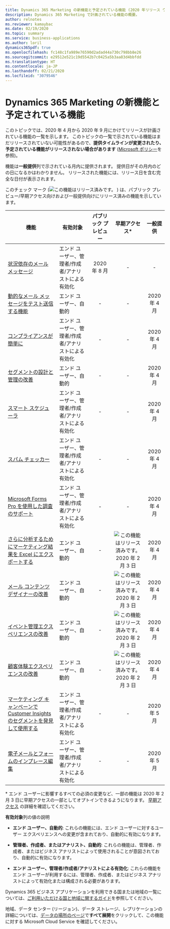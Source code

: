 ```yaml
---
title: Dynamics 365 Marketing の新機能と予定されている機能 (2020 年リリース ウェーブ 1)
description: Dynamics 365 Marketing で計画されている機能の概要。
author: relnotes
ms.reviewer: kamaybac
ms.date: 02/19/2020
ms.topic: summary
ms.service: business-applications
ms.author: loril
dynamics365pdf: true
ms.openlocfilehash: fc148c1fa989e76590d2adad44a730c798bb8e26
ms.sourcegitcommit: e29512e521c19d5542b7c0425a5b3aa83d4bbfdd
ms.translationtype: HT
ms.contentlocale: ja-JP
ms.lasthandoff: 02/21/2020
ms.locfileid: "3079546"
---
```

# <a name="whats-new-and-planned-for-dynamics-365-marketing"></a>Dynamics 365 Marketing の新機能と予定されている機能

このトピックでは、2020 年 4 月から 2020 年 9 月にかけてリリースが計画されている機能の一覧を示します。 このトピックの一覧で示されている機能はまだリリースされていない可能性があるので、**提供タイムラインが変更されたり、予定されている機能がリリースされない場合があります** ([Microsoft ポリシー](https://go.microsoft.com/fwlink/p/?linkid=2007332)を参照)。

機能は**一般提供**列で示されている月内に提供されます。 提供日がその月内のどの日になるかはわかりません。 リリースされた機能には、リリース日を含む完全な日付が表示されます。

このチェック マーク (![この機能はリリース済みです。](/dynamics365-release-plan/media/green-checkmark.png "この機能はリリース済みです。") ) は、パブリック プレビュー/早期アクセス向けおよび一般提供向けにリリース済みの機能を示しています。

| 機能    | 有効対象    |  パブリック プレビュー |  早期アクセス* | 一般提供 | 
| ---------- |---------------- | :---------------: |:-----------:|:--------------: |
| [状況依存のメール メッセージ](contextual-email-messages.md) | エンド ユーザー、管理者/作成者/アナリストによる有効化|2020 年 8 月|-|- | 
| [動的なメール メッセージをテスト送信する機能](ability-test-send-dynamic-email-messages.md) | エンド ユーザー、自動的|-|-|2020 年 4 月 | 
| [コンプライアンスが簡単に](compliance-made-easier.md) | エンド ユーザー、管理者/作成者/アナリストによる有効化|-|-|2020 年 4 月 | 
| [セグメントの設計と管理の改善](improved-segment-design-management.md) | エンド ユーザー、自動的|-|-|2020 年 4 月 | 
 | [スマート スケジューラ](smart-scheduler.md) | エンド ユーザー、管理者/作成者/アナリストによる有効化 |-|-|2020 年 4 月 | 
 | [スパム チェッカー](spam-checker.md) | エンド ユーザー、管理者/作成者/アナリストによる有効化 |-|-|2020 年 4 月 | 
| [Microsoft Forms Pro を使用した調査のサポート](support-surveys-using-forms-pro.md) | エンド ユーザー、管理者/作成者/アナリストによる有効化|-|-|2020 年 4 月 | 
| [さらに分析するためにマーケティング結果を Excel にエクスポートする](export-data-excel-further-analysis.md) | エンド ユーザー、自動的|-|![この機能はリリース済みです。](/dynamics365-release-plan/media/green-checkmark.png "この機能はリリース済みです。") 2020 年 2 月 3 日|2020 年 4 月 | 
| [メール コンテンツ デザイナーの改善](improved-email-content-designer.md) | エンド ユーザー、自動的|-|![この機能はリリース済みです。](/dynamics365-release-plan/media/green-checkmark.png "この機能はリリース済みです。") 2020 年 2 月 3 日|2020 年 4 月 | 
| [イベント管理エクスペリエンスの改善](improved-event-management-experience.md) | エンド ユーザー、自動的|-|![この機能はリリース済みです。](/dynamics365-release-plan/media/green-checkmark.png "この機能はリリース済みです。") 2020 年 2 月 3 日|2020 年 4 月 | 
| [顧客体験エクスペリエンスの改善](improved-customer-journey-experience.md) | エンド ユーザー、自動的|-|![この機能はリリース済みです。](/dynamics365-release-plan/media/green-checkmark.png "この機能はリリース済みです。") 2020 年 2 月 3 日|2020 年 4 月 | 
 | [マーケティング キャンペーンで Customer Insights のセグメントを発見して使用する](discover-use-segments-customer-insights-marketing-campaigns.md) | エンド ユーザー、管理者/作成者/アナリストによる有効化 |-|-|2020 年 5 月 | 
 | [電子メールとフォームのインプレース編集](in-place-editing-email-forms.md) | エンド ユーザー、管理者/作成者/アナリストによる有効化 |-|-|2020 年 5 月 | 

\* エンド ユーザーに影響するすべての必須の変更など、一部の機能は 2020 年 2 月 3 日に早期アクセスの一部としてオプトインできるようになります。 [早期アクセス](https://aka.ms/EarlyAccessFAQ) の詳細を確認してください。

**有効対象**列の値の説明

- **エンド ユーザー、自動的**: これらの機能には、エンド ユーザーに対するユーザー エクスペリエンスへの変更が含まれており、自動的に有効になります。

- **管理者、作成者、またはアナリスト、自動的**: これらの機能は、管理者、作成者、またはビジネス アナリストによって使用されることが意図されており、自動的に有効になります。

- **エンド ユーザー、管理者/作成者/アナリストによる有効化**: これらの機能をエンド ユーザーが利用するには、管理者、作成者、またはビジネス アナリストによって有効化または構成される必要があります。


Dynamics 365 ビジネス アプリケーションを利用できる国または地域の一覧については、[ご利用いただける国と地域に関するガイド](https://aka.ms/dynamics_365_international_availability_deck)を参照してください。 

地域、データ センター (リージョン)、データ ストレージ、レプリケーションの詳細については、[データの場所のページ](https://www.microsoft.com/trust-center/privacy/data-location)で**すべて展開**をクリックして、この機能に対する Microsoft Cloud Service を確認してください。 